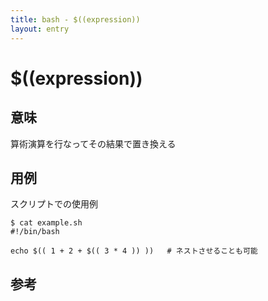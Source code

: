```yaml
---
title: bash - $((expression))
layout: entry
---
```


# $((expression))

## 意味

算術演算を行なってその結果で置き換える

## 用例

スクリプトでの使用例

    $ cat example.sh
    #!/bin/bash

    echo $(( 1 + 2 + $(( 3 * 4 )) ))   # ネストさせることも可能



## 参考


